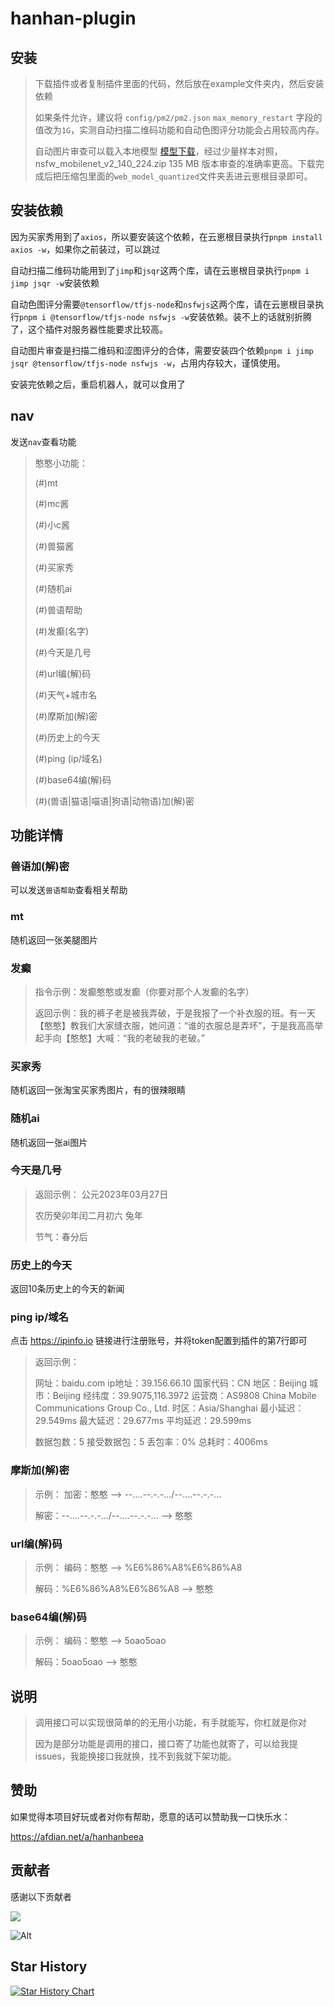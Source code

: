 # hanhan-plugin

## 安装

> 下载插件或者复制插件里面的代码，然后放在example文件夹内，然后安装依赖
> 
> 如果条件允许，建议将 `config/pm2/pm2.json` `max_memory_restart` 字段的值改为`1G`，实测自动扫描二维码功能和自动色图评分功能会占用较高内存。
>
> 自动图片审查可以载入本地模型 [模型下载](https://github.com/GantMan/nsfw_model/releases)，经过少量样本对照，nsfw_mobilenet_v2_140_224.zip 135 MB 版本审查的准确率更高。下载完成后把压缩包里面的`web_model_quantized`文件夹丢进云崽根目录即可。

## 安装依赖

因为买家秀用到了`axios`，所以要安装这个依赖，在云崽根目录执行`pnpm install axios -w`，如果你之前装过，可以跳过

自动扫描二维码功能用到了`jimp`和`jsqr`这两个库，请在云崽根目录执行`pnpm i jimp jsqr -w`安装依赖

自动色图评分需要`@tensorflow/tfjs-node`和`nsfwjs`这两个库，请在云崽根目录执行`pnpm i @tensorflow/tfjs-node nsfwjs -w`安装依赖。装不上的话就别折腾了，这个插件对服务器性能要求比较高。

自动图片审查是扫描二维码和涩图评分的合体，需要安装四个依赖`pnpm i jimp jsqr @tensorflow/tfjs-node nsfwjs -w`，占用内存较大，谨慎使用。

安装完依赖之后，重启机器人，就可以食用了

## nav

发送`nav`查看功能

> 憨憨小功能：
>
> (#)mt
>
> (#)mc酱
>
> (#)小c酱
>
> (#)兽猫酱
>
> (#)买家秀
>
> (#)随机ai
>
> (#)兽语帮助
>
> (#)发癫(名字)
>
> (#)今天是几号
>
> (#)url编(解)码
>
> (#)天气+城市名
>
> (#)摩斯加(解)密
>
> (#)历史上的今天
>
> (#)ping (ip/域名)
>
> (#)base64编(解)码
>
> (#)(兽语|猫语|喵语|狗语|动物语)加(解)密

## 功能详情

### 兽语加(解)密

可以发送`兽语帮助`查看相关帮助

### mt

随机返回一张美腿图片

### 发癫

> 指令示例：发癫憨憨或发癫（你要对那个人发癫的名字）
>
> 返回示例：我的裤子老是被我弄破，于是我报了一个补衣服的班。有一天【憨憨】教我们大家缝衣服，她问道：“谁的衣服总是弄坏”，于是我高高举起手向【憨憨】大喊：“我的老破我的老破。”

### 买家秀

随机返回一张淘宝买家秀图片，有的很辣眼睛

### 随机ai

随机返回一张ai图片

### 今天是几号

> 返回示例：
> 公元2023年03月27日
>
> 农历癸卯年闰二月初六
> 兔年
>
> 节气：春分后

### 历史上的今天

返回10条历史上的今天的新闻

### ping ip/域名

点击 https://ipinfo.io 链接进行注册账号，并将token配置到插件的第7行即可

> 返回示例：
>
> 网址：baidu.com
>ip地址：39.156.66.10
> 国家代码：CN
>地区：Beijing
> 城市：Beijing
>经纬度：39.9075,116.3972
> 运营商：AS9808 China Mobile Communications Group Co., Ltd.
>时区：Asia/Shanghai
> 最小延迟：29.549ms
>最大延迟：29.677ms
> 平均延迟：29.599ms
>
> 数据包数：5
>接受数据包：5
> 丢包率：0%
>总耗时：4006ms

### 摩斯加(解)密

> 示例：
> 加密：憨憨	-->	--....--.-.-.../--....--.-.-...
>
> 解密：--....--.-.-.../--....--.-.-...	-->	憨憨

### url编(解)码

> 示例：
> 编码：憨憨	-->	%E6%86%A8%E6%86%A8
>
> 解码：%E6%86%A8%E6%86%A8	-->	憨憨

### base64编(解)码

> 示例：
> 编码：憨憨	-->	5oao5oao
>
> 解码：5oao5oao	-->	憨憨

## 说明

> 调用接口可以实现很简单的的无用小功能，有手就能写，你杠就是你对
>
> 因为是部分功能是调用的接口，接口寄了功能也就寄了，可以给我提issues，我能换接口我就换，找不到我就下架功能。

## 赞助

如果觉得本项目好玩或者对你有帮助，愿意的话可以赞助我一口快乐水：

https://afdian.net/a/hanhanbeea

## 贡献者

<!-- readme: collaborators,contributors -start -->
感谢以下贡献者

<a href="https://github.com/hanhan258/hanhan-plugin/graphs/contributors">
  <img src="https://contrib.rocks/image?repo=hanhan258/hanhan-plugin" />
</a>

![Alt](https://repobeats.axiom.co/api/embed/076d597ede41432208435f233d18cb20052fb90a.svg "Repobeats analytics image")
<!-- readme: collaborators,contributors -end -->


## Star History

[![Star History Chart](https://api.star-history.com/svg?repos=hanhan258/hanhan-plugin&type=Date)](https://star-history.com/#hanhan258/hanhan-plugin&Date)

